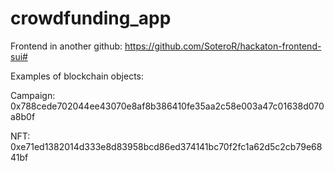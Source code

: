 # crowdfunding_app

Frontend in another github:
https://github.com/SoteroR/hackaton-frontend-sui#

Examples of blockchain objects:

Campaign: 0x788cede702044ee43070e8af8b386410fe35aa2c58e003a47c01638d070a8b0f

NFT: 0xe71ed1382014d333e8d83958bcd86ed374141bc70f2fc1a62d5c2cb79e6841bf
